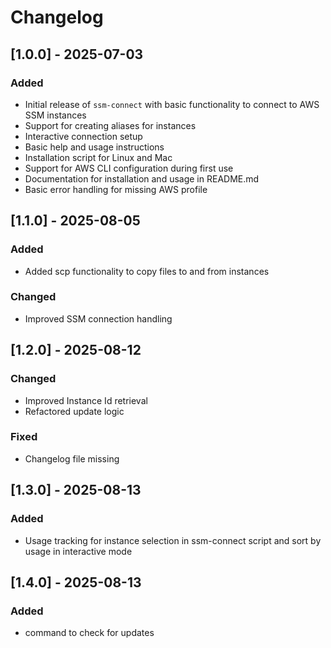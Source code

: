 # Changelog

## [1.0.0] - 2025-07-03
### Added
- Initial release of `ssm-connect` with basic functionality to connect to AWS SSM instances
- Support for creating aliases for instances
- Interactive connection setup
- Basic help and usage instructions
- Installation script for Linux and Mac
- Support for AWS CLI configuration during first use
- Documentation for installation and usage in README.md
- Basic error handling for missing AWS profile

## [1.1.0] - 2025-08-05
### Added
- Added scp functionality to copy files to and from instances

### Changed
- Improved SSM connection handling

## [1.2.0] - 2025-08-12
### Changed
- Improved Instance Id retrieval
- Refactored update logic

### Fixed
- Changelog file missing

## [1.3.0] - 2025-08-13
### Added
- Usage tracking for instance selection in ssm-connect script and sort by usage in interactive mode

## [1.4.0] - 2025-08-13
### Added
- command to check for updates

